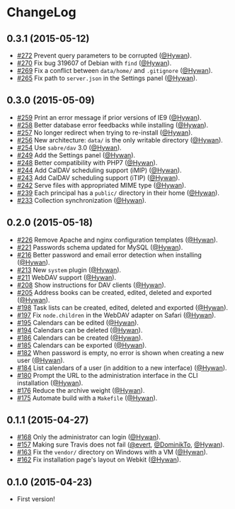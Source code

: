 ChangeLog
=========

0.3.1 (2015-05-12)
------------------

* [#272](https://github.com/fruux/sabre-katana/pull/272) Prevent query parameters to be corrupted ([@Hywan]).
* [#270](https://github.com/fruux/sabre-katana/pull/270) Fix bug 319607 of Debian with `find` ([@Hywan]).
* [#269](https://github.com/fruux/sabre-katana/pull/269) Fix a conflict between `data/home/` and `.gitignore` ([@Hywan]).
* [#265](https://github.com/fruux/sabre-katana/pull/265) Fix path to `server.json` in the Settings panel ([@Hywan]).

0.3.0 (2015-05-09)
------------------

* [#259](https://github.com/fruux/sabre-katana/pull/259) Print an error message if prior versions of IE9 ([@Hywan]).
* [#258](https://github.com/fruux/sabre-katana/pull/258) Better database error feedbacks while installing ([@Hywan]).
* [#257](https://github.com/fruux/sabre-katana/pull/257) No longer redirect when trying to re-install ([@Hywan]).
* [#256](https://github.com/fruux/sabre-katana/pull/256) New architecture: `data/` is the only writable directory ([@Hywan]).
* [#254](https://github.com/fruux/sabre-katana/pull/254) Use `sabre/dav` 3.0 ([@Hywan]).
* [#249](https://github.com/fruux/sabre-katana/pull/249) Add the Settings panel ([@Hywan]).
* [#248](https://github.com/fruux/sabre-katana/pull/248) Better compatibility with PHP7 ([@Hywan]).
* [#244](https://github.com/fruux/sabre-katana/pull/244) Add CalDAV scheduling support (iMIP) ([@Hywan]).
* [#243](https://github.com/fruux/sabre-katana/pull/243) Add CalDAV scheduling support (iTIP) ([@Hywan]).
* [#242](https://github.com/fruux/sabre-katana/pull/242) Serve files with appropriated MIME type ([@Hywan]).
* [#239](https://github.com/fruux/sabre-katana/pull/239) Each principal has a `public/` directory in their home ([@Hywan]).
* [#233](https://github.com/fruux/sabre-katana/issues/233) Collection synchronization ([@Hywan]).

0.2.0 (2015-05-18)
------------------

* [#226](https://github.com/fruux/sabre-katana/pull/226) Remove Apache and nginx configuration templates ([@Hywan]).
* [#221](https://github.com/fruux/sabre-katana/pull/221) Passwords schema updated for MySQL ([@Hywan]).
* [#216](https://github.com/fruux/sabre-katana/pull/216) Better password and email error detection when installing ([@Hywan]).
* [#213](https://github.com/fruux/sabre-katana/pull/213) New `system` plugin ([@Hywan]).
* [#211](https://github.com/fruux/sabre-katana/pull/211) WebDAV support ([@Hywan]).
* [#208](https://github.com/fruux/sabre-katana/pull/208) Show instructions for DAV clients ([@Hywan]).
* [#205](https://github.com/fruux/sabre-katana/pull/205) Address books can be created, edited, deleted and exported ([@Hywan]).
* [#198](https://github.com/fruux/sabre-katana/pull/198) Task lists can be created, edited, deleted and exported ([@Hywan]).
* [#197](https://github.com/fruux/sabre-katana/pull/197) Fix `node.children` in the WebDAV adapter on Safari ([@Hywan]).
* [#195](https://github.com/fruux/sabre-katana/pull/195) Calendars can be edited ([@Hywan]).
* [#194](https://github.com/fruux/sabre-katana/pull/194) Calendars can be deleted ([@Hywan]).
* [#186](https://github.com/fruux/sabre-katana/pull/186) Calendars can be created ([@Hywan]).
* [#185](https://github.com/fruux/sabre-katana/pull/185) Calendars can be exported ([@Hywan]).
* [#182](https://github.com/fruux/sabre-katana/pull/182) When password is empty, no error is shown when creating a new user ([@Hywan]).
* [#184](https://github.com/fruux/sabre-katana/pull/184) List calendars of a user (in addition to a new interface) ([@Hywan]).
* [#180](https://github.com/fruux/sabre-katana/pull/180) Prompt the URL to the administration interface in the CLI installation ([@Hywan]).
* [#176](https://github.com/fruux/sabre-katana/pull/176) Reduce the archive weight ([@Hywan]).
* [#175](https://github.com/fruux/sabre-katana/pull/164) Automate build with a `Makefile` ([@Hywan]).

0.1.1 (2015-04-27)
------------------

* [#168](https://github.com/fruux/sabre-katana/pull/168) Only the administrator can login ([@Hywan]).
* [#157](https://github.com/fruux/sabre-katana/pull/157) Making sure Travis does not fail ([@evert], [@DominikTo], [@Hywan]).
* [#163](https://github.com/fruux/sabre-katana/pull/163) Fix the `vendor/` directory on Windows with a VM ([@Hywan]).
* [#162](https://github.com/fruux/sabre-katana/issues/162) Fix installation page's layout on Webkit ([@Hywan]).


0.1.0 (2015-04-23)
------------------

* First version!

[@Hywan]: https://github.com/Hywan
[@evert]: https://github.com/evert
[@DominikTo]: https://github.com/DominikTo
